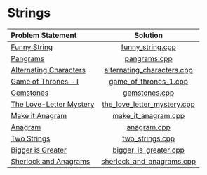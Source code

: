 # Strings

|      Problem Statement      |            Solution             |
|:----------------------------|:-------------------------------:|
| [Funny String][]            | [funny_string.cpp][]            |
| [Pangrams][]                | [pangrams.cpp][]                |
| [Alternating Characters][]  | [alternating_characters.cpp][]  |
| [Game of Thrones - I][]     | [game_of_thrones_1.cpp][]       |
| [Gemstones][]               | [gemstones.cpp][]               |
| [The Love-Letter Mystery][] | [the_love_letter_mystery.cpp][] |
| [Make it Anagram][]         | [make_it_anagram.cpp][]         |
| [Anagram][]                 | [anagram.cpp][]                 |
| [Two Strings][]             | [two_strings.cpp][]             |
| [Bigger is Greater][]       | [bigger_is_greater.cpp][]       |
| [Sherlock and Anagrams][]   | [sherlock_and_anagrams.cpp][]   |

[Funny String]:            https://www.hackerrank.com/challenges/funny-string
[Pangrams]:                https://www.hackerrank.com/challenges/pangrams
[Alternating Characters]:  https://www.hackerrank.com/challenges/alternating-characters
[Game of Thrones - I]:     https://www.hackerrank.com/challenges/game-of-thrones
[Gemstones]:               https://www.hackerrank.com/challenges/gem-stones
[The Love-Letter Mystery]: https://www.hackerrank.com/challenges/the-love-letter-mystery
[Make it Anagram]:         https://www.hackerrank.com/challenges/make-it-anagram
[Anagram]:                 https://www.hackerrank.com/challenges/anagram
[Two Strings]:             https://www.hackerrank.com/challenges/two-strings
[Bigger is Greater]:       https://www.hackerrank.com/challenges/bigger-is-greater
[Sherlock and Anagrams]:   https://www.hackerrank.com/challenges/sherlock-and-anagrams

[funny_string.cpp]:            funny_string.cpp
[pangrams.cpp]:                pangrams.cpp
[alternating_characters.cpp]:  alternating_characters.cpp
[game_of_thrones_1.cpp]:       game_of_thrones_1.cpp
[gemstones.cpp]:               gemstones.cpp
[the_love_letter_mystery.cpp]: the_love_letter_mystery.cpp
[make_it_anagram.cpp]:         make_it_anagram.cpp
[anagram.cpp]:                 anagram.cpp
[two_strings.cpp]:             two_strings.cpp
[bigger_is_greater.cpp]:       bigger_is_greater.cpp
[sherlock_and_anagrams.cpp]:   sherlock_and_anagrams.cpp
